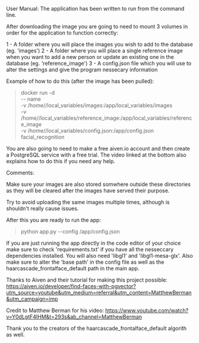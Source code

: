 User Manual:
The application has been written to run from the command line.

After downloading the image you are going to need to mount 3 volumes in order for the application to function correctly:

1 - A folder where you will place the images you wish to add to the database (eg. 'images')
2 - A folder where you will place a single reference image when you want to add a new person or update an existing one in the database (eg. 'reference_image') 
3 - A config.json file which you will use to alter the settings and give the program nessecary information

Example of how to do this (after the image has been pulled):

> docker run -d \
> -- name <name> \
> -v /home/<user>/local_variables/images:/app/local_variables/images \
> -v /home/<user>/local_variables/reference_image:/app/local_variables/reference_image \
> -v /home/<user>/local_variables/config.json:/app/config.json \
> facial_recognition


You are also going to need to make a free aiven.io account and then create a PostgreSQL service with a free trial. The video linked at the bottom also explains how to do this if you need any help.


Comments:

Make sure your images are also stored somwhere outside these directories as they will be cleared after the images have served their purpose.

Try to avoid uploading the same images multiple times, although is shouldn't really cause issues.


After this you are ready to run the app:

> python app.py --config /app/config.json


If you are just running the app directly in the code editor of your choice make sure to check 'requirements.txt' if you have all the nesseccary dependencies installed.
You will also need 'libgl1' and 'libgl1-mesa-glx'.
Also make sure to alter the 'base path' in the config file as well as the haarcascade_frontalface_default path in the main app.



Thanks to Aiven and their tutorial for making this project possible: https://aiven.io/developer/find-faces-with-pgvector?utm_source=youtube&utm_medium=referral&utm_content=MatthewBerman&utm_campaign=imp

Credit to Matthew Berman for his video: https://www.youtube.com/watch?v=Y0dLgtF4IHM&t=293s&ab_channel=MatthewBerman

Thank you to the creators of the haarcascade_frontalface_default algorith as well. 
